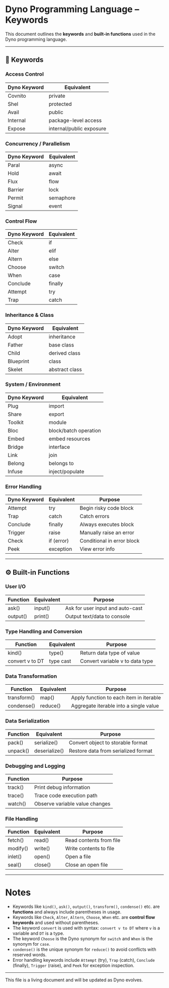 # Dyno Programming Language – Keywords

This document outlines the **keywords** and **built-in functions** used in the Dyno programming language.

---

## 🧩 Keywords

### Access Control
| Dyno Keyword | Equivalent           |
|--------------|----------------------|
| Covnito      | private              |
| Shel         | protected            |
| Avail        | public               |
| Internal     | package-level access |
| Expose       | internal/public exposure |

### Concurrency / Parallelism
| Dyno Keyword | Equivalent   |
|--------------|--------------|
| Paral        | async        |
| Hold         | await        |
| Flux         | flow         |
| Barrier      | lock         |
| Permit       | semaphore    |
| Signal       | event        |

### Control Flow
| Dyno Keyword | Equivalent |
|--------------|------------|
| Check        | if         |
| Alter        | elif       |
| Altern       | else       |
| Choose       | switch     |
| When         | case       |
| Conclude     | finally    |
| Attempt      | try        |
| Trap         | catch      |

### Inheritance & Class
| Dyno Keyword | Equivalent     |
|--------------|----------------|
| Adopt        | inheritance    |
| Father       | base class     |
| Child        | derived class  |
| Blueprint    | class          |
| Skelet       | abstract class |

### System / Environment
| Dyno Keyword | Equivalent           |
|--------------|----------------------|
| Plug         | import               |
| Share        | export               |
| Toolkit      | module               |
| Bloc         | block/batch operation|
| Embed        | embed resources      |
| Bridge       | interface            |
| Link         | join                 |
| Belong       | belongs to           |
| Infuse       | inject/populate      |

### Error Handling
| Dyno Keyword | Equivalent | Purpose                 |
|--------------|------------|-------------------------|
| Attempt      | try        | Begin risky code block  |
| Trap         | catch      | Catch errors            |
| Conclude     | finally    | Always executes block   |
| Trigger      | raise      | Manually raise an error |
| Check        | if (error) | Conditional in error block|
| Peek         | exception  | View error info         |

---

## ⚙️ Built-in Functions

### User I/O
| Function  | Equivalent | Purpose                          |
|-----------|------------|----------------------------------|
| ask()     | input()    | Ask for user input and auto-cast |
| output()  | print()    | Output text/data to console       |

### Type Handling and Conversion
| Function           | Equivalent | Purpose                          |
|--------------------|------------|----------------------------------|
| kind()             | type()     | Return data type of value        |
| convert v to DT    | type cast  | Convert variable v to data type  |

### Data Transformation
| Function     | Equivalent | Purpose                                   |
|--------------|------------|-------------------------------------------|
| transform()  | map()      | Apply function to each item in iterable   |
| condense()   | reduce()   | Aggregate iterable into a single value    |

### Data Serialization
| Function  | Equivalent    | Purpose                                  |
|-----------|---------------|------------------------------------------|
| pack()    | serialize()   | Convert object to storable format        |
| unpack()  | deserialize() | Restore data from serialized format      |

### Debugging and Logging
| Function  | Purpose                            |
|-----------|------------------------------------|
| track()   | Print debug information            |
| trace()   | Trace code execution path          |
| watch()   | Observe variable value changes     |

### File Handling
| Function  | Equivalent | Purpose                 |
|-----------|------------|-------------------------|
| fetch()   | read()     | Read contents from file  |
| modify()  | write()    | Write contents to file   |
| inlet()   | open()     | Open a file             |
| seal()    | close()    | Close an open file      |

---

# Notes

- Keywords like `kind()`, `ask()`, `output()`, `transform()`, `condense()` etc. are **functions** and always include parentheses in usage.
- Keywords like `Check`, `Alter`, `Altern`, `Choose`, `When` etc. are **control flow keywords** and used without parentheses.
- The keyword `convert` is used with syntax: `convert v to DT` where `v` is a variable and `DT` is a type.
- The keyword `Choose` is the Dyno synonym for `switch` and `When` is the synonym for `case`.
- `condense()` is the unique synonym for `reduce()` to avoid conflicts with reserved words.
- Error handling keywords include `Attempt` (try), `Trap` (catch), `Conclude` (finally), `Trigger` (raise), and `Peek` for exception inspection.

---

This file is a living document and will be updated as Dyno evolves.